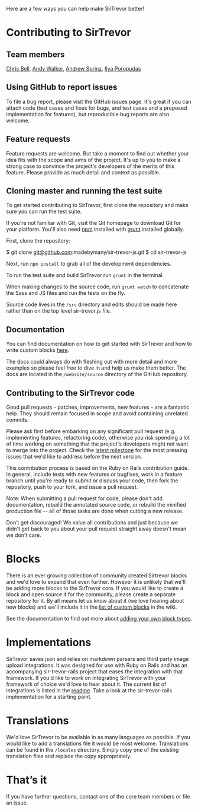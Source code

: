 Here are a few ways you can help make SirTrevor better!

# Contributing to SirTrevor

## Team members

[Chris Bell](https://github.com/cjbell88),
[Andy Walker](https://github.com/ninjabiscuit),
[Andrew Sprinz](https://github.com/andrewsprinz),
[Ilya Poropudas](https://github.com/ilyaporopudas)


## Using GitHub to report issues

To file a bug report, please visit the GitHub issues page. It's great if you can attach code (test cases and fixes for bugs, and test cases and a proposed implementation for features), but reproducible bug reports are also welcome.

## Feature requests

Feature requests are welcome. But take a moment to find out whether your idea fits with the scope and aims of the project. It's up to you to make a strong case to convince the project's developers of the merits of this feature. Please provide as much detail and context as possible.

## Cloning master and running the test suite

To get started contributing to SirTrevor, first clone the repository and make sure you can run the test suite.

If you're not familiar with Git, visit the Git homepage to download Git for your platform. You'll also need [npm](https://github.com/npm/npm) installed with [grunt](https://github.com/gruntjs/grunt) installed globally.

First, clone the repository:

$ git clone git@github.com:madebymany/sir-trevor-js.git
$ cd sir-trevor-js

Next, run ``npm install`` to grab all of the development dependencies.

To run the test suite and build SirTrevor run ``grunt`` in the terminal.

When making changes to the source code, run ``grunt watch`` to concatenate the Sass and JS files and run the tests on the fly.

Source code lives in the ``/src`` directory and edits should be made here rather than on the top level sir-trevor.js file.

## Documentation

You can find documentation on how to get started with SirTrevor and how to write custom blocks [here](http://madebymany.github.io/sir-trevor-js/).

The docs could always do with fleshing out with more detail and more examples so please feel free to dive in and help us make them better. The docs are located in the ``/website/source`` directory of the GitHub repository.

## Contributing to the SirTrevor code

Good pull requests - patches, improvements, new features - are a fantastic help. They should remain focused in scope and avoid containing unrelated commits.

Please ask first before embarking on any significant pull request (e.g. implementing features, refactoring code), otherwise you risk spending a lot of time working on something that the project's developers might not want to merge into the project. Check the [latest milestone](https://github.com/madebymany/sir-trevor-js/issues?milestone=2&state=open) for the most pressing issues that we'd like to address before the next version.

This contribution process is based on the Ruby on Rails contribution guide. In general, include tests with new features or bugfixes, work in a feature branch until you're ready to submit or discuss your code, then fork the repository, push to your fork, and issue a pull request.

Note: When submitting a pull request for code, please don't add documentation, rebuild the annotated source code, or rebuild the minified production file -- all of those tasks are done when cutting a new release.

Don’t get discouraged! We value all contributions and just because we didn't get back to you about your pull request straight away doesn't mean we don't care.

# Blocks

There is an ever growing collection of community created Sirtrevor blocks and we'd love to expand that even further. However it is unlikely that we'll be adding more blocks to the SirTrevor core. If you would like to create a block and open source it for the community, please create a separate repository for it. By all means let  us know about it (we love hearing about new blocks) and we'll include it in the [list of custom blocks](https://github.com/madebymany/sir-trevor-js/wiki/Custom-blocks) in the wiki.

See the documentation to find out more about [adding your own block types](http://madebymany.github.io/sir-trevor-js/docs.html#4).

# Implementations

SirTrevor saves json and relies on markdown parsers and third party image upload integrations. It was designed for use with Ruby on Rails and has an accompanying sir-trevor-rails project that eases the integration with that framework. If you'd like to work on integrating SirTrevor with your framework of choice we'd love to hear about it. The current list of integrations is listed in the [readme](https://github.com/madebymany/sir-trevor-js#implementations). Take a look at the sir-trevor-rails implementation for a starting point.

# Translations

We'd love SirTrevor to be available in as many languages as possible. If you would like to add a translations file it would be most welcome. Translations can be found in the ``/locales`` directory. Simply copy one of the existing translation files and replace the copy appropriately.

# That’s it

If you have further questions, contact one of the core team members or file an issue.